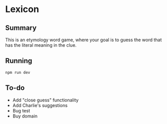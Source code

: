# Lexicon

## Summary

This is an etymology word game, where your goal is to guess the word that has the literal meaning in the clue.

## Running

`npm run dev`

## To-do

* Add "close guess" functionality
* Add Charlie's suggestions
* Bug test
* Buy domain
